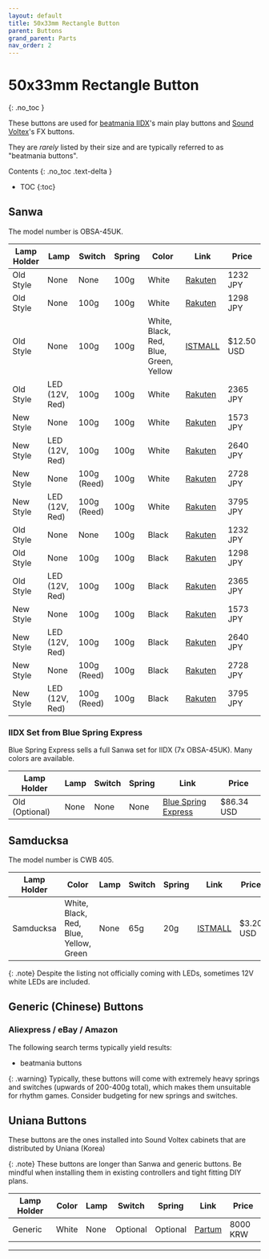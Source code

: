 ```yaml
---
layout: default
title: 50x33mm Rectangle Button
parent: Buttons
grand_parent: Parts
nav_order: 2
---
```


# 50x33mm Rectangle Button
{: .no_toc }

These buttons are used for [beatmania IIDX](/controllers/beatmania-iidx/beatmania-iidx.md)'s main play buttons and [Sound Voltex](/controllers/sound-voltex/sound-voltex.md)'s FX buttons.

They are *rarely* listed by their size and are typically referred to as "beatmania buttons".

Contents
{: .no_toc .text-delta }

- TOC
{:toc}

## Sanwa

The model number is OBSA-45UK.

| **Lamp Holder** | **Lamp**           | **Switch**  | **Spring** | **Color** | **Link**       | **Price**  |
|-----------------|--------------------|-------------|------------|-----------|----------------|------------|
| Old Style       | None               | None        | 100g       | White     | [Rakuten][R1]  | 1232 JPY   |
| Old Style       | None               | 100g        | 100g       | White     | [Rakuten][R2]  | 1298 JPY   |
| Old Style       | None               | 100g        | 100g       | White, Black, Red, Blue, Green, Yellow     | [ISTMALL][I1]  | $12.50 USD |
| Old Style       | LED (12V, Red)     | 100g        | 100g       | White     | [Rakuten][R3]  | 2365 JPY   |
| New Style       | None               | 100g        | 100g       | White     | [Rakuten][R4]  | 1573 JPY   |
| New Style       | LED (12V, Red)     | 100g        | 100g       | White     | [Rakuten][R5]  | 2640 JPY   |
| New Style       | None               | 100g (Reed) | 100g       | White     | [Rakuten][R6]  | 2728 JPY   |
| New Style       | LED (12V, Red)     | 100g (Reed) | 100g       | White     | [Rakuten][R7]  | 3795 JPY   |
| Old Style       | None               | None        | 100g       | Black     | [Rakuten][R8]  | 1232 JPY   |
| Old Style       | None               | 100g        | 100g       | Black     | [Rakuten][R9]  | 1298 JPY   |
| Old Style       | LED (12V, Red)     | 100g        | 100g       | Black     | [Rakuten][R10] | 2365 JPY   |
| New Style       | None               | 100g        | 100g       | Black     | [Rakuten][R11] | 1573 JPY   |
| New Style       | LED (12V, Red)     | 100g        | 100g       | Black     | [Rakuten][R12] | 2640 JPY   |
| New Style       | None               | 100g (Reed) | 100g       | Black     | [Rakuten][R13] | 2728 JPY   |
| New Style       | LED (12V, Red)     | 100g (Reed) | 100g       | Black     | [Rakuten][R14] | 3795 JPY   |

### IIDX Set from Blue Spring Express

Blue Spring Express sells a full Sanwa set for IIDX (7x OBSA-45UK). Many colors are available.

| **Lamp Holder** | **Lamp** | **Switch**  | **Spring** | **Link**                   | **Price**   |
|-----------------|----------|-------------|------------|----------------------------|-------------|
| Old (Optional)  | None     | None        | None       | [Blue Spring Express][B1]  | $86.34 USD |

## Samducksa

The model number is CWB 405.

| **Lamp Holder** | **Color**                              | **Lamp** | **Switch** | **Spring** | **Link**      | **Price**  |
|-----------------|----------------------------------------|----------|------------|------------|---------------|------------|
| Samducksa       | White, Black, Red, Blue, Yellow, Green | None     | 65g        | 20g        | [ISTMALL][I2] | $3.20 USD  |

{: .note}
Despite the listing not officially coming with LEDs, sometimes 12V white LEDs are included.

## Generic (Chinese) Buttons

### Aliexpress / eBay / Amazon

The following search terms typically yield results:

* beatmania buttons

{: .warning}
Typically, these buttons will come with extremely heavy springs and switches (upwards of 200-400g total), which makes them unsuitable for rhythm games. Consider budgeting for new springs and switches.

## Uniana Buttons

These buttons are the ones installed into Sound Voltex cabinets that are distributed by Uniana (Korea)

{: .note}
These buttons are longer than Sanwa and generic buttons. Be mindful when installing them in existing controllers and tight fitting DIY plans.

| **Lamp Holder** | **Color** | **Lamp** | **Switch**  | **Spring** | **Link**      | **Price** |
|-----------------|-----------|----------|-------------|------------|---------------|-----------|
| Generic         | White     | None     | Optional    | Optional   | [Partum][P1]  | 8000 KRW  |

----

[R1]: https://item.rakuten.co.jp/sanwadenshi/ilumb_5000/
[R2]: https://item.rakuten.co.jp/sanwadenshi/ilumb_100/
[R3]: https://item.rakuten.co.jp/sanwadenshi/ilumb_099/
[R4]: https://item.rakuten.co.jp/sanwadenshi/ilumb_104/
[R5]: https://item.rakuten.co.jp/sanwadenshi/ilumb_103/
[R6]: https://item.rakuten.co.jp/sanwadenshi/ilumb_108/
[R7]: https://item.rakuten.co.jp/sanwadenshi/ilumb_107/
[R8]: https://item.rakuten.co.jp/sanwadenshi/ilumb_5001/
[R9]: https://item.rakuten.co.jp/sanwadenshi/ilumb_098/
[R10]: https://item.rakuten.co.jp/sanwadenshi/ilumb_097/
[R11]: https://item.rakuten.co.jp/sanwadenshi/ilumb_102/
[R12]: https://item.rakuten.co.jp/sanwadenshi/ilumb_101/
[R13]: https://item.rakuten.co.jp/sanwadenshi/ilumb_106/
[R14]: https://item.rakuten.co.jp/sanwadenshi/ilumb_105/

[I1]: https://www.us.istmall.co.kr/Product/Detail/view/pid/39/cid/161
[I2]: https://www.us.istmall.co.kr/Product/Detail/view/pid/71/cid/161

[B1]: https://bluespringexpress.net/en-us/products/iidx-sanwa-set
[P1]: https://smartstore.naver.com/partum/products/5882277767